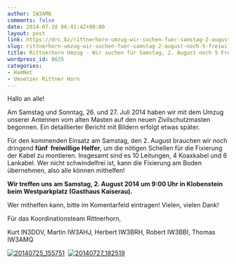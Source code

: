 ```yaml
---
author: IW3AMQ
comments: false
date: 2014-07-28 06:41:42+00:00
layout: post
link: https://drc.bz/rittnerhorn-umzug-wir-suchen-fuer-samstag-2-august-noch-5-freiwillige/
slug: rittnerhorn-umzug-wir-suchen-fuer-samstag-2-august-noch-5-freiwillige
title: Rittnerhorn Umzug - Wir suchen für Samstag, 2. August noch 5 Freiwillige!
wordpress_id: 8635
categories:
- HamNet
- Umsetzer Rittner Horn
---
```


Hallo an alle!

Am Samstag und Sonntag, 26. und 27. Juli 2014 haben wir mit dem Umzug unserer Antennen vom alten Masten auf den neuen Zivilschutzmasten begonnen. Ein detaillierter Bericht mit Bildern erfolgt etwas später.

Für den kommenden Einsatz am Samstag, den 2. August brauchen wir noch dringend **fünf  freiwillige Helfer**, um die nötigen Schellen für die Fixierung der Kabel zu montieren. Insgesamt sind es 10 Leitungen, 4 Koaxkabel und 6 Lankabel. Wer nicht schwindelfrei ist, kann die Fixierung am Boden übernehmen, also alle können mithelfen!

**Wir treffen uns am Samstag, 2. August 2014 um 9:00 Uhr in Klobenstein beim Westparkplatz (Gasthaus Kaiserau).**

Wer mithelfen kann, bitte im Komentarfeld eintragen! Vielen, vielen Dank!

Für das Koordinationsteam Rittnerhorn,

Kurt IN3DOV, Martin IW3AHJ, Herbert IW3BRH, Robert IW3BBI, Thomas IW3AMQ

[![20140725_155751](https://drc.bz/wp-content/uploads/2014/07/20140725_155751-768x1024.jpg)](https://drc.bz/wp-content/uploads/2014/07/20140725_155751.jpg)  [![20140727_182519](https://drc.bz/wp-content/uploads/2014/07/20140727_182519-768x1024.jpg)](https://drc.bz/wp-content/uploads/2014/07/20140727_182519.jpg)

